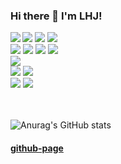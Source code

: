 
<h3>Hi there 👋 I'm LHJ!</h3>

<!-- <h4 align="center"><b>🛠 Tech Stack 🛠</b></h4> -->


<a href="https://github.com/anuraghazra/github-readme-stats">
  <img align="left" src="https://github-readme-stats.vercel.app/api/top-langs/?username=hjlee0820&layout=compact&theme=dark&langs_count=10&count_private=true" />
</a>

<img src="https://img.shields.io/badge/HTML5-E34F26?style=flat&logo=HTML5&logoColor=white"/></a>
<img src="https://img.shields.io/badge/CSS3-1572B6?style=flat&logo=CSS3&logoColor=white"/></a>
<img src="https://img.shields.io/badge/JavaScript-F7DF1E?style=flat&logo=JavaScript&logoColor=black"/></a>
</br>
<img src="https://img.shields.io/badge/JAVA-007396?style=flat&logo=java&logoColor=white"/></a>
<img src="https://img.shields.io/badge/Spring-6DB33F?style=flat&logo=Spring&logoColor=white"/></a>
<img src="https://img.shields.io/badge/Spring Boot-6DB33F?style=flat&logo=Spring Boot&logoColor=white"/></a>
<img src="https://img.shields.io/badge/Thymeleaf-005F0F?style=flat&logo=Thymeleaf&logoColor=white"/></a>
</br>
<img src="https://img.shields.io/badge/oracle-F80000?style=flat&logo=oracle&logoColor=white"/></a>
</br>
<img src="https://img.shields.io/badge/Eclipse IDE-2C2255?style=flat&logo=Eclipse IDE&logoColor=white"/></a>
<img src="https://img.shields.io/badge/Visual Studio Code-007ACC?style=flat&logo=Visual Studio Code&logoColor=white"/></a>
</br>
<img src="https://img.shields.io/badge/Git-F05032?style=flat&logo=Git&logoColor=white"/></a>
<img src="https://img.shields.io/badge/GitHub-181717?style=flat&logo=GitHub&logoColor=white"/></a>
</br>
</br>
</br>

<p align="center">
<!-- 튜토리얼 수준 -->
<!-- <img src="https://img.shields.io/badge/C Sharp-239120?style=flat&logo=C Sharp&logoColor=white"/></a> &nbsp -->
<!-- <img src="https://img.shields.io/badge/.NET-512BD4?style=flat&logo=.NET&logoColor=white"/></a> &nbsp -->
  
<!-- <img src="https://img.shields.io/badge/MySQL-4479A1?style=flat&logo=MySQL&logoColor=white"/></a> &nbsp -->
<!-- <img src="https://img.shields.io/badge/Microsoft SQL Server-CC2927?style=flat&logo=Microsoft SQL Server&logoColor=white"/></a> &nbsp -->

<!-- <img src="https://img.shields.io/badge/c-A8B9CC?style=flat&logo=c&logoColor=white"/></a> &nbsp -->

  
<!-- 버킷리스트 -->
<!-- <img src="https://img.shields.io/badge/React-61DAFB?style=flat&logo=React&logoColor=white"/></a> &nbsp -->
<!-- <img src="https://img.shields.io/badge/Vue.js-4FC08D?style=flat&logo=Vue.js&logoColor=white"/></a> &nbsp -->
<!-- <img src="https://img.shields.io/badge/Webpack-8DD6F9?style=flat&logo=Webpack&logoColor=white"/></a> &nbsp -->

<!-- <img src="https://img.shields.io/badge/Node.js-339933?style=flat&logo=Node.js&logoColor=white"/></a> &nbsp -->
<!-- <img src="https://img.shields.io/badge/MongoDB-47A248?style=flat&logo=MongoDB&logoColor=white"/></a> &nbsp -->
<!-- <img src="https://img.shields.io/badge/Amazon AWS-232F3E?style=flat&logo=Amazon%20AWS&logoColor=white"/></a> &nbsp -->
<!-- <img src="https://img.shields.io/badge/Docker-2496ED?style=flat&logo=Docker&logoColor=white"/></a> &nbsp -->

<!-- <img src="https://img.shields.io/badge/Android-3DDC84?style=flat&logo=Android&logoColor=white"/></a> &nbsp -->
<!-- <img src="https://img.shields.io/badge/WebAssembly-654FF0?style=flat&logo=WebAssembly&logoColor=white"/></a> &nbsp -->
<!-- <img src="https://img.shields.io/badge/c++-00599C?style=flat&logo=c%2B%2B&logoColor=white"/></a> &nbsp -->

<!-- <img src="https://img.shields.io/badge/Arduino-00979D?style=flat&logo=Arduino&logoColor=white"/></a> &nbsp -->
<!-- <img src="https://img.shields.io/badge/Raspberry Pi-A22846?style=flat&logo=Raspberry Pi&logoColor=white"/></a> &nbsp -->
</p>

![Anurag's GitHub stats](https://github-readme-stats.vercel.app/api?username=hjlee0820&count_private=true&theme=dark)



#### [github-page](https://hjlee0820.github.io "github-page")
<!-- 
| ㅁㅁ | ㄴㄴ |
|-----|-----|
|      |     |
 -->
 

<!--
**hjlee0820/hjlee0820** is a ✨ _special_ ✨ repository because its `README.md` (this file) appears on your GitHub profile.

Here are some ideas to get you started:

- 🔭 I’m currently working on ...
- 🌱 I’m currently learning ...
- 👯 I’m looking to collaborate on ...
- 🤔 I’m looking for help with ...
- 💬 Ask me about ...
- 📫 How to reach me: ...
- 😄 Pronouns: ...
- ⚡ Fun fact: ...
-->
